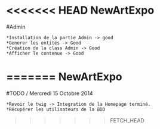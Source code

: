 <<<<<<< HEAD
NewArtExpo
=================================================================================

#Admin 

	*Installation de la partie Admin -> good
	*Generer les entités -> Good
	*Création de la class Admin -> Good
	*Afficher le contenue -> Good
=======
NewArtExpo
=================================================================================

#TODO / Mercredi 15 Octobre 2014

	*Revoir le twig -> Integration de la Homepage terminé.
	*Récupérer les utilisateurs de la BDD
>>>>>>> FETCH_HEAD
